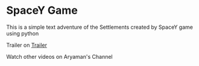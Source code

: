 # SpaceY Game
This is a simple text adventure of the Settlements created by SpaceY game using python

Trailer on <a href = "http://aryaman.cc/spacey"> Trailer <a>
  
Watch other videos on <a herf ="https://aryaman.cc/youtube"> Aryaman's Channel </a>
